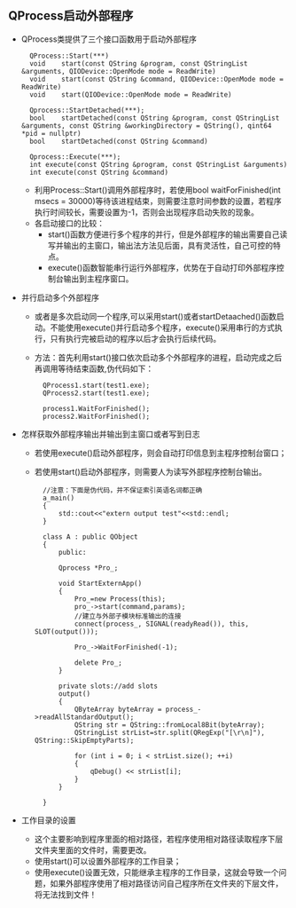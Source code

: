 ## QProcess启动外部程序
- QProcess类提供了三个接口函数用于启动外部程序

		QProcess::Start(***)
		void	start(const QString &program, const QStringList &arguments, QIODevice::OpenMode mode = ReadWrite)
		void	start(const QString &command, QIODevice::OpenMode mode = ReadWrite)
		void	start(QIODevice::OpenMode mode = ReadWrite)
		
		Qprocess::StartDetached(***);
		bool	startDetached(const QString &program, const QStringList &arguments, const QString &workingDirectory = QString(), qint64 *pid = nullptr)
		bool	startDetached(const QString &command)
		
		Qprocess::Execute(***);
		int	execute(const QString &program, const QStringList &arguments)
		int	execute(const QString &command)
	- 利用Process::Start()调用外部程序时，若使用bool waitForFinished(int msecs = 30000)等待该进程结束，则需要注意时间参数的设置，若程序执行时间较长，需要设置为-1，否则会出现程序启动失败的现象。
	- 各启动接口的比较：
		- start()函数方便进行多个程序的并行，但是外部程序的输出需要自己读写并输出的主窗口，输出法方法见后面，具有灵活性，自己可控的特点。
		- execute()函数智能串行运行外部程序，优势在于自动打印外部程序控制台输出到主程序窗口。
- 并行启动多个外部程序
	- 或者是多次启动同一个程序,可以采用start()或者startDetaached()函数启动。不能使用execute()并行启动多个程序，execute()采用串行的方式执行，只有执行完被启动的程序以后才会执行后续代码。
	- 方法：首先利用start()接口依次启动多个外部程序的进程，启动完成之后再调用等待结束函数,伪代码如下：

			QProcess1.start(test1.exe);
			QProcess2.start(test1.exe);
			
			process1.WaitForFinished();
			process2.WaitForFinished();
- 怎样获取外部程序输出并输出到主窗口或者写到日志
	- 若使用execute()启动外部程序，则会自动打印信息到主程序控制台窗口；
	- 若使用start()启动外部程序，则需要人为读写外部程序控制台输出。

			//注意：下面是伪代码，并不保证索引英语名词都正确
			a_main()
			{
			    std::cout<<"extern output test"<<std::endl;
			}
			
			class A : public QObject
			{
			    public:
			    
			    Qprocess *Pro_;
			    
			    void StartExternApp()
			    {
			        Pro_=new Process(this);
			        pro_->start(command,params);
			        //建立与外部子模块标准输出的连接
					connect(process_, SIGNAL(readyRead()), this, SLOT(output()));
			
			        Pro_->WaitForFinished(-1);
			        
			        delete Pro_;
			    }
			    
			    private slots://add slots
			    output()
			    {
			        QByteArray byteArray = process_->readAllStandardOutput();
				    QString str = QString::fromLocal8Bit(byteArray);
				    QStringList strList=str.split(QRegExp("[\r\n]"), QString::SkipEmptyParts);
			
			    	for (int i = 0; i < strList.size(); ++i)
			    	{
			    		qDebug() << strList[i];
			    	}
			    }
			    
			}
- 工作目录的设置
	- 这个主要影响到程序里面的相对路径，若程序使用相对路径读取程序下层文件夹里面的文件时，需要更改。
	- 使用start()可以设置外部程序的工作目录；
	- 使用execute()设置无效，只能继承主程序的工作目录，这就会导致一个问题，如果外部程序使用了相对路径访问自己程序所在文件夹的下层文件，将无法找到文件！
